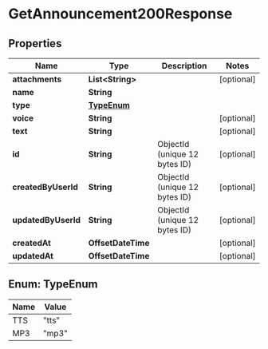 

# GetAnnouncement200Response


## Properties

| Name | Type | Description | Notes |
|------------ | ------------- | ------------- | -------------|
|**attachments** | **List&lt;String&gt;** |  |  [optional] |
|**name** | **String** |  |  |
|**type** | [**TypeEnum**](#TypeEnum) |  |  |
|**voice** | **String** |  |  [optional] |
|**text** | **String** |  |  [optional] |
|**id** | **String** | ObjectId (unique 12 bytes ID) |  [optional] |
|**createdByUserId** | **String** | ObjectId (unique 12 bytes ID) |  [optional] |
|**updatedByUserId** | **String** | ObjectId (unique 12 bytes ID) |  [optional] |
|**createdAt** | **OffsetDateTime** |  |  [optional] |
|**updatedAt** | **OffsetDateTime** |  |  [optional] |



## Enum: TypeEnum

| Name | Value |
|---- | -----|
| TTS | &quot;tts&quot; |
| MP3 | &quot;mp3&quot; |



